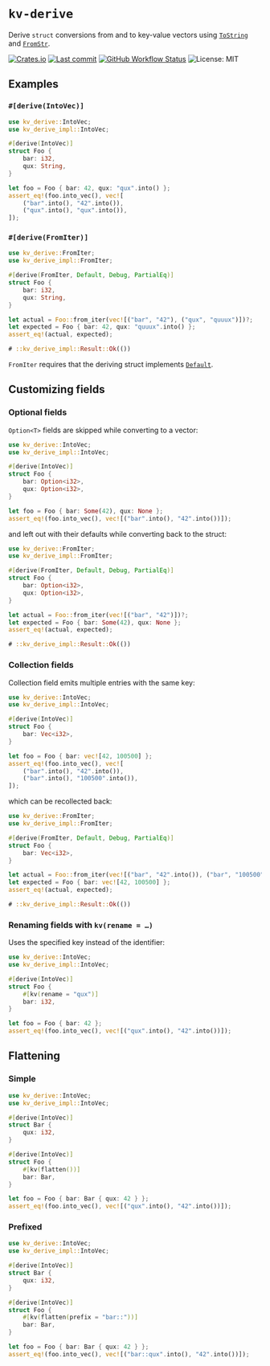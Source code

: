 # `kv-derive`

Derive `struct` conversions from and to key-value vectors using [`ToString`](https://doc.rust-lang.org/std/string/trait.ToString.html) and [`FromStr`](https://doc.rust-lang.org/std/str/trait.FromStr.html).

[![Crates.io](https://img.shields.io/crates/v/kv-derive)](https://crates.io/crates/kv-derive)
[![Last commit](https://img.shields.io/github/last-commit/eigenein/kv-derive)](https://github.com/eigenein/kv-derive/commits/master)
[![GitHub Workflow Status](https://img.shields.io/github/workflow/status/eigenein/kv-derive/Check)](https://github.com/eigenein/kv-derive/actions)
![License: MIT](https://img.shields.io/crates/l/kv-derive)

## Examples

### `#[derive(IntoVec)]`

```rust
use kv_derive::IntoVec;
use kv_derive_impl::IntoVec;

#[derive(IntoVec)]
struct Foo {
    bar: i32,
    qux: String,
}

let foo = Foo { bar: 42, qux: "qux".into() };
assert_eq!(foo.into_vec(), vec![
    ("bar".into(), "42".into()),
    ("qux".into(), "qux".into()),
]);
```

### `#[derive(FromIter)]`

```rust
use kv_derive::FromIter;
use kv_derive_impl::FromIter;

#[derive(FromIter, Default, Debug, PartialEq)]
struct Foo {
    bar: i32,
    qux: String,
}

let actual = Foo::from_iter(vec![("bar", "42"), ("qux", "quuux")])?;
let expected = Foo { bar: 42, qux: "quuux".into() };
assert_eq!(actual, expected);

# ::kv_derive_impl::Result::Ok(())
```

`FromIter` requires that the deriving struct implements [`Default`](https://doc.rust-lang.org/std/default/trait.Default.html).

## Customizing fields

### Optional fields

`Option<T>` fields are skipped while converting to a vector:

```rust
use kv_derive::IntoVec;
use kv_derive_impl::IntoVec;

#[derive(IntoVec)]
struct Foo {
    bar: Option<i32>,
    qux: Option<i32>,
}

let foo = Foo { bar: Some(42), qux: None };
assert_eq!(foo.into_vec(), vec![("bar".into(), "42".into())]);
```

and left out with their defaults while converting back to the struct:

```rust
use kv_derive::FromIter;
use kv_derive_impl::FromIter;

#[derive(FromIter, Default, Debug, PartialEq)]
struct Foo {
    bar: Option<i32>,
    qux: Option<i32>,
}

let actual = Foo::from_iter(vec![("bar", "42")])?;
let expected = Foo { bar: Some(42), qux: None };
assert_eq!(actual, expected);

# ::kv_derive_impl::Result::Ok(())
```

### Collection fields

Collection field emits multiple entries with the same key:

```rust
use kv_derive::IntoVec;
use kv_derive_impl::IntoVec;

#[derive(IntoVec)]
struct Foo {
    bar: Vec<i32>,
}

let foo = Foo { bar: vec![42, 100500] };
assert_eq!(foo.into_vec(), vec![
    ("bar".into(), "42".into()),
    ("bar".into(), "100500".into()),
]);
```

which can be recollected back:

```rust
use kv_derive::FromIter;
use kv_derive_impl::FromIter;

#[derive(FromIter, Default, Debug, PartialEq)]
struct Foo {
    bar: Vec<i32>,
}

let actual = Foo::from_iter(vec![("bar", "42".into()), ("bar", "100500".into())])?;
let expected = Foo { bar: vec![42, 100500] };
assert_eq!(actual, expected);

# ::kv_derive_impl::Result::Ok(())
```

### Renaming fields with `kv(rename = …)`

Uses the specified key instead of the identifier:

```rust
use kv_derive::IntoVec;
use kv_derive_impl::IntoVec;

#[derive(IntoVec)]
struct Foo {
    #[kv(rename = "qux")]
    bar: i32,
}

let foo = Foo { bar: 42 };
assert_eq!(foo.into_vec(), vec![("qux".into(), "42".into())]);
```

## Flattening

### Simple

```rust
use kv_derive::IntoVec;
use kv_derive_impl::IntoVec;

#[derive(IntoVec)]
struct Bar {
    qux: i32,
}

#[derive(IntoVec)]
struct Foo {
    #[kv(flatten())]
    bar: Bar,
}

let foo = Foo { bar: Bar { qux: 42 } };
assert_eq!(foo.into_vec(), vec![("qux".into(), "42".into())]);
```

### Prefixed

```rust
use kv_derive::IntoVec;
use kv_derive_impl::IntoVec;

#[derive(IntoVec)]
struct Bar {
    qux: i32,
}

#[derive(IntoVec)]
struct Foo {
    #[kv(flatten(prefix = "bar::"))]
    bar: Bar,
}

let foo = Foo { bar: Bar { qux: 42 } };
assert_eq!(foo.into_vec(), vec![("bar::qux".into(), "42".into())]);
```
